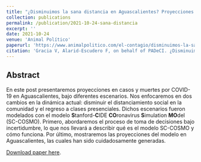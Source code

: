 ```yaml
---
title: "¿Disminuimos la sana distancia en Aguascalientes? Proyecciones de SC-COSMO"
collection: publications
permalink: /publication/2021-10-24-sana-distancia
excerpt: ''
date: 2021-10-24
venue: 'Animal Político'
paperurl: 'https://www.animalpolitico.com/el-contagio/disminuimos-la-sana-distancia-en-aguascalientes-proyecciones-de-sc-cosmo/'
citation: 'Gracia V, Alarid-Escudero F, on behalf of PADeCI. ¿Disminuimos la sana distancia en Aguascalientes? Proyecciones de SC-COSMO (text in Spanish). Animal Político - El Contagio; October 24, 2020.'
---
```

## Abstract

En este post presentaremos proyecciones en casos y muertes por COVID-19 en Aguascalientes, bajo diferentes escenarios. Nos enfocaremos en dos cambios en la dinámica actual: disminuir el distanciamiento social en la comunidad y el regreso a clases presenciales. Dichos escenarios fueron modelados con el modelo **S**tanford-**C**IDE **CO**ronavirus **S**imulation **MO**del (SC-COSMO). Primero, abordaremos el proceso de toma de decisiones bajo incertidumbre, lo que nos llevará a describir qué es el modelo SC-COSMO y cómo funciona. Por último, mostraremos las proyecciones del modelo en Aguascalientes, las cuales han sido cuidadosamente generadas.


[Download paper here](https://www.animalpolitico.com/el-contagio/disminuimos-la-sana-distancia-en-aguascalientes-proyecciones-de-sc-cosmo/).